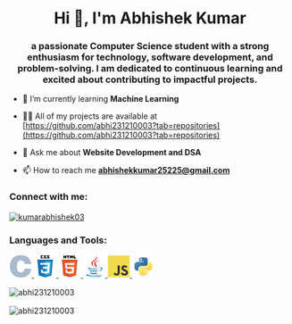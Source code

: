 <h1 align="center">Hi 👋, I'm Abhishek Kumar</h1>
<h3 align="center">a passionate Computer Science student with a strong enthusiasm for technology, software development, and problem-solving. I am dedicated to continuous learning and excited about contributing to impactful projects.</h3>

- 🌱 I’m currently learning **Machine Learning**

- 👨‍💻 All of my projects are available at [https://github.com/abhi231210003?tab=repositories](https://github.com/abhi231210003?tab=repositories)

- 💬 Ask me about **Website Development and DSA**

- 📫 How to reach me **abhishekkumar25225@gmail.com**

<h3 align="left">Connect with me:</h3>
<p align="left">
<a href="https://linkedin.com/in/kumarabhishek03" target="blank"><img align="center" src="https://raw.githubusercontent.com/rahuldkjain/github-profile-readme-generator/master/src/images/icons/Social/linked-in-alt.svg" alt="kumarabhishek03" height="30" width="40" /></a>
</p>

<h3 align="left">Languages and Tools:</h3>
<p align="left"> <a href="https://www.cprogramming.com/" target="_blank" rel="noreferrer"> <img src="https://raw.githubusercontent.com/devicons/devicon/master/icons/c/c-original.svg" alt="c" width="40" height="40"/> </a> <a href="https://www.w3schools.com/css/" target="_blank" rel="noreferrer"> <img src="https://raw.githubusercontent.com/devicons/devicon/master/icons/css3/css3-original-wordmark.svg" alt="css3" width="40" height="40"/> </a> <a href="https://www.w3.org/html/" target="_blank" rel="noreferrer"> <img src="https://raw.githubusercontent.com/devicons/devicon/master/icons/html5/html5-original-wordmark.svg" alt="html5" width="40" height="40"/> </a> <a href="https://www.java.com" target="_blank" rel="noreferrer"> <img src="https://raw.githubusercontent.com/devicons/devicon/master/icons/java/java-original.svg" alt="java" width="40" height="40"/> </a> <a href="https://developer.mozilla.org/en-US/docs/Web/JavaScript" target="_blank" rel="noreferrer"> <img src="https://raw.githubusercontent.com/devicons/devicon/master/icons/javascript/javascript-original.svg" alt="javascript" width="40" height="40"/> </a> <a href="https://www.python.org" target="_blank" rel="noreferrer"> <img src="https://raw.githubusercontent.com/devicons/devicon/master/icons/python/python-original.svg" alt="python" width="40" height="40"/> </a> </p>

<p><img align="center" src="https://github-readme-stats.vercel.app/api/top-langs?username=abhi231210003&show_icons=true&locale=en&layout=compact" alt="abhi231210003" /></p>

<p><img align="center" src="https://github-readme-streak-stats.herokuapp.com/?user=abhi231210003&" alt="abhi231210003" /></p>
